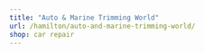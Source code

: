 ```yaml
---
title: "Auto & Marine Trimming World"
url: /hamilton/auto-and-marine-trimming-world/
shop: car repair
---
```

